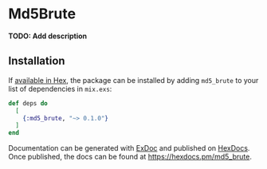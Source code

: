 # Md5Brute

**TODO: Add description**

## Installation

If [available in Hex](https://hex.pm/docs/publish), the package can be installed
by adding `md5_brute` to your list of dependencies in `mix.exs`:

```elixir
def deps do
  [
    {:md5_brute, "~> 0.1.0"}
  ]
end
```

Documentation can be generated with [ExDoc](https://github.com/elixir-lang/ex_doc)
and published on [HexDocs](https://hexdocs.pm). Once published, the docs can
be found at <https://hexdocs.pm/md5_brute>.

